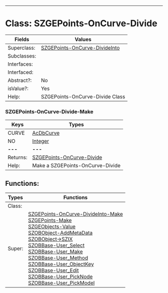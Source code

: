 ---------

# Class:	SZGEPoints-OnCurve-Divide

| Fields | Values |
| --------- | --------- |
| Superclass: | [SZGEPoints-OnCurve-DivideInto](SZGEPoints-OnCurve-DivideInto.html) |
| Subclasses: |  |
| Interfaces: |  |
| Interfaced: |  |
| Abstract?: | No |
| isValue?: | Yes |
| Help: | SZGEPoints-OnCurve-Divide Class |

### SZGEPoints-OnCurve-Divide-Make

| Keys | Types |
| --------- | --------- |
| CURVE | [AcDbCurve](AcDbCurve.html) |
| NO | [Integer](Integer.html) |
| **---** | **---** |
| Returns: | [SZGEPoints-OnCurve-Divide](SZGEPoints-OnCurve-Divide.html) |
| Help: | Make a SZGEPoints-OnCurve-Divide |


## Functions:

| Types | Functions |
| --------- | --------- |
| Class: |  |
| Super: | [SZGEPoints-OnCurve-DivideInto-Make](SZGEPoints-OnCurve-DivideInto.html) <br> [SZGEPoints-Make](SZGEPoints.html) <br> [SZGEObjects-Value](SZGEObjects.html) <br> [SZOBObject-AddMetaData](SZOBObject.html) <br> [SZOBObject->SZIX](SZOBObject.html) <br> [SZOBBase-User_Select](SZOBBase.html) <br> [SZOBBase-User_Make](SZOBBase.html) <br> [SZOBBase-User_Method](SZOBBase.html) <br> [SZOBBase-User_ObjectKey](SZOBBase.html) <br> [SZOBBase-User_Edit](SZOBBase.html) <br> [SZOBBase-User_PickNode](SZOBBase.html) <br> [SZOBBase-User_PickModel](SZOBBase.html) |



